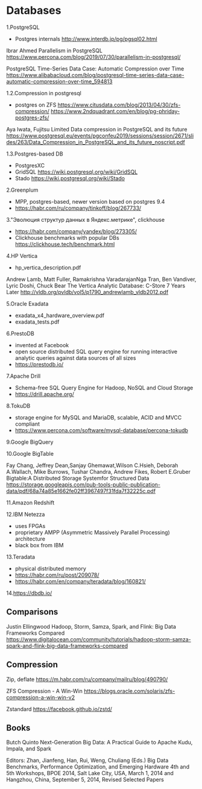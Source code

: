 Databases
=========

1.PostgreSQL
- Postgres internals http://www.interdb.jp/pg/pgsql02.html

Ibrar Ahmed
Parallelism in PostgreSQL
https://www.percona.com/blog/2019/07/30/parallelism-in-postgresql/

PostgreSQL Time-Series Data Case: Automatic Compression over Time
https://www.alibabacloud.com/blog/postgresql-time-series-data-case-automatic-compression-over-time_594813

1.2.Compression in postgresql
- postgres on ZFS 
  https://www.citusdata.com/blog/2013/04/30/zfs-compression/
  https://www.2ndquadrant.com/en/blog/pg-phriday-postgres-zfs/

Aya Iwata, Fujitsu Limited
Data compression in PostgreSQL and its future
https://www.postgresql.eu/events/pgconfeu2019/sessions/session/2671/slides/263/Data_Compression_in_PostgreSQL_and_its_future_noscript.pdf

1.3.Postgres-based DB
- Postgres­XC
- GridSQL https://wiki.postgresql.org/wiki/GridSQL 
- Stado https://wiki.postgresql.org/wiki/Stado 

2.Greenplum
- MPP, postgres-based, newer version based on postgres 9.4
- https://habr.com/ru/company/tinkoff/blog/267733/

3."Эволюция структур данных в Яндекс.метрике", clickhouse
- https://habr.com/company/yandex/blog/273305/
- Clickhouse benchmarks with popular DBs https://clickhouse.tech/benchmark.html

4.HP Vertica
- hp_vertica_description.pdf

Andrew Lamb, Matt Fuller, Ramakrishna VaradarajanNga Tran, Ben Vandiver, Lyric Doshi, Chuck Bear
The Vertica Analytic Database: C-Store 7 Years Later
http://vldb.org/pvldb/vol5/p1790_andrewlamb_vldb2012.pdf

5.Oracle Exadata
- exadata_x4_hardware_overview.pdf
- exadata_tests.pdf

6.PrestoDB
- invented at Facebook
- open source distributed SQL query engine for running interactive analytic queries against data sources of all sizes
- https://prestodb.io/ 

7.Apache Drill
- Schema-free SQL Query Engine for Hadoop, NoSQL and Cloud Storage
- https://drill.apache.org/

8.TokuDB 
- storage engine for MySQL and MariaDB, scalable, ACID and MVCC compliant
- https://www.percona.com/software/mysql-database/percona-tokudb

9.Google BigQuery

10.Google BigTable

Fay Chang, Jeffrey Dean,Sanjay Ghemawat,Wilson C.Hsieh, Deborah A.Wallach, Mike Burrows, Tushar Chandra, Andrew Fikes, Robert E.Gruber
Bigtable:A Distributed Storage Systemfor Structured Data
https://storage.googleapis.com/pub-tools-public-publication-data/pdf/68a74a85e1662fe02ff3967497f31fda7f32225c.pdf

11.Amazon Redshift

12.IBM Netezza 
- uses FPGAs
- proprietary AMPP (Asymmetric Massively Parallel Processing) architecture
- black box from IBM

13.Teradata
- physical distributed memory
- https://habr.com/ru/post/209078/
- https://habr.com/en/company/teradata/blog/160821/ 

14.https://dbdb.io/

Comparisons 
-----------

Justin Ellingwood
Hadoop, Storm, Samza, Spark, and Flink: Big Data Frameworks Compared
https://www.digitalocean.com/community/tutorials/hadoop-storm-samza-spark-and-flink-big-data-frameworks-compared

Compression
-----------

Zip, deflate
https://m.habr.com/ru/company/mailru/blog/490790/

ZFS Compression - A Win-Win
https://blogs.oracle.com/solaris/zfs-compression-a-win-win-v2

Zstandard
https://facebook.github.io/zstd/

Books
-----

Butch Quinto
Next-Generation Big Data: A Practical Guide to Apache Kudu, Impala, and Spark

Editors: Zhan, Jianfeng, Han, Rui, Weng, Chuliang (Eds.) 
Big Data Benchmarks, Performance Optimization, and Emerging Hardware
4th and 5th Workshops, BPOE 2014, Salt Lake City, USA, March 1, 2014 and Hangzhou, China, September 5, 2014, Revised Selected Papers
